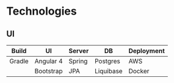 # Technologies
## UI

| Build | UI |  Server | DB | Deployment
|---|---|---|---|---
| Gradle | Angular 4 | Spring | Postgres | AWS
|| Bootstrap | JPA | Liquibase | Docker
